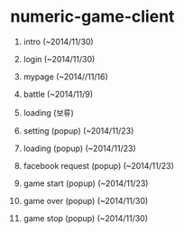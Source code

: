 numeric-game-client
===================
1. intro (~2014/11/30)

2. login (~2014/11/30)

3. mypage (~2014//11/16)

4. battle (~2014/11/9)

5. loading (보류)

6. setting (popup) (~2014/11/23)

7. loading (popup) (~2014/11/23)

8. facebook request (popup) (~2014/11/23)

9. game start (popup) (~2014/11/23)

10. game over (popup) (~2014/11/30)

11. game stop (popup) (~2014/11/30)

